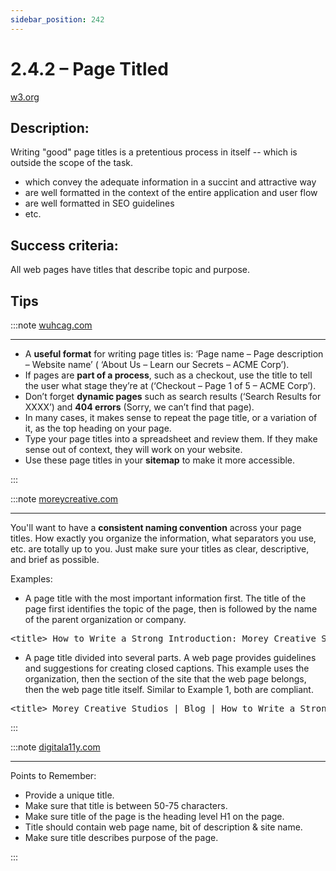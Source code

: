 ```yaml
---
sidebar_position: 242
---
```


# 2.4.2 – Page Titled
[w3.org](https://www.w3.org/WAI/WCAG22/Understanding/page-titled.html)

## Description:

Writing "good" page titles is a pretentious process in itself -- which is outside the scope of the task.
*   which convey the adequate information in a succint and attractive way
*   are well formatted in the context of the entire application and user flow
*   are well formatted in SEO guidelines
*   etc.

## Success criteria:

All web pages have titles that describe topic and purpose.

## Tips

:::note [wuhcag.com](https://www.wuhcag.com/page-titled/)

---

*   A **useful format** for writing page titles is: ‘Page name – Page description – Website name’
( ‘About Us – Learn our Secrets – ACME Corp’).
*   If pages are **part of a process**, such as a checkout, use the title to tell the user what stage they’re at
(‘Checkout – Page 1 of 5 – ACME Corp’).
*   Don’t forget **dynamic pages** such as search results (‘Search Results for XXXX’)
and **404 errors** (Sorry, we can’t find that page).
*   In many cases, it makes sense to repeat the page title, or a variation of it,
as the top heading on your page.
*   Type your page titles into a spreadsheet and review them. If they make sense out of context,
they will work on your website.
*   Use these page titles in your **sitemap** to make it more accessible.

:::

:::note [moreycreative.com](https://www.moreycreative.com/wcag/2.4.2-page-titled)

---

You'll want to have a **consistent naming convention** across your page titles.
How exactly you organize the information, what separators you use, etc. are totally up to you.
Just make sure your titles as clear, descriptive, and brief as possible.

Examples:
*   A page title with the most important information first. The title of the page first identifies
the topic of the page, then is followed by the name of the parent organization or company.
<pre>&lt;title> How to Write a Strong Introduction: Morey Creative Studios &lt;/title></pre>
*   A page title divided into several parts. A web page provides guidelines and suggestions for
creating closed captions. This example uses the organization, then the section of the site that
the web page belongs, then the web page title itself. Similar to Example 1, both are compliant.
<pre>&lt;title> Morey Creative Studios | Blog | How to Write a Strong Introduction &lt;/title></pre>

:::

:::note [digitala11y.com](https://www.digitala11y.com/understanding-sc-2-4-2-page-titled/)

---

Points to Remember:
*   Provide a unique title.
*   Make sure that title is between 50-75 characters.
*   Make sure title of the page is the heading level H1 on the page.
*   Title should contain web page name, bit of description & site name.
*   Make sure title describes purpose of the page.

:::
